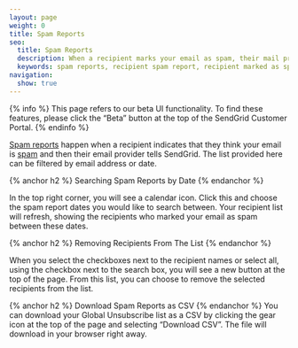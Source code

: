 ```yaml
---
layout: page
weight: 0
title: Spam Reports
seo:
  title: Spam Reports
  description: When a recipient marks your email as spam, their mail provider will let SendGrid know. We will help to prevent you from sending email to this recipient again.
  keywords: spam reports, recipient spam report, recipient marked as spam, spam email report
navigation:
  show: true
---
```


{% info %}
This page refers to our beta UI functionality. To find these features, please click the “Beta” button at the top of the SendGrid Customer Portal.
{% endinfo %}

[Spam reports]({{root_url}}/Glossary/spam_reports.html) happen when a recipient indicates that they think your email is [spam]({{root_url}}/Glossary/spam.html) and then their email provider tells SendGrid. The list provided here can be filtered by email address or date. 

{% anchor h2 %}
Searching Spam Reports by Date
{% endanchor %}

In the top right corner, you will see a calendar icon. Click this and choose the spam report dates you would like to search between. Your recipient list will refresh, showing the recipients who marked your email as spam between these dates.

{% anchor h2 %}
Removing Recipients From The List
{% endanchor %}

When you select the checkboxes next to the recipient names or select all, using the checkbox next to the search box, you will see a new button at the top of the page. From this list, you can choose to remove the selected recipients from the list.

{% anchor h2 %}
Download Spam Reports as CSV
{% endanchor %}
You can download your Global Unsubscribe list as a CSV by clicking the gear icon at the top of the page and selecting “Download CSV”. The file will download in your browser right away.
